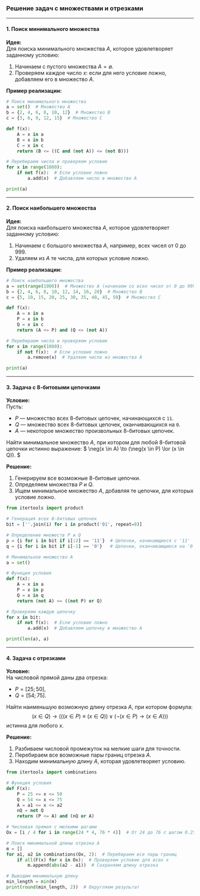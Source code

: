 ### Решение задач с множествами и отрезками

---

#### 1. **Поиск минимального множества**

**Идея:**  
Для поиска минимального множества $A$, которое удовлетворяет заданному условию:
1. Начинаем с пустого множества $A = \emptyset$.
2. Проверяем каждое число $x$: если для него условие ложно, добавляем его в множество $A$.

**Пример реализации:**
```python
# Поиск минимального множества
a = set()  # Множество A
b = {2, 4, 6, 8, 10, 12}  # Множество B
c = {3, 6, 9, 12, 15}  # Множество C

def f(x):
    A = x in a
    B = x in b
    C = x in c
    return (B <= ((C and (not A)) <= (not B)))

# Перебираем числа и проверяем условие
for x in range(1000):
    if not f(x):  # Если условие ложно
        a.add(x)  # Добавляем число в множество A

print(a)
```

---

#### 2. **Поиск наибольшего множества**

**Идея:**  
Для поиска наибольшего множества $A$, которое удовлетворяет заданному условию:
1. Начинаем с большого множества $A$, например, всех чисел от 0 до 999.
2. Удаляем из $A$ те числа, для которых условие ложно.

**Пример реализации:**
```python
# Поиск наибольшего множества
a = set(range(1000))  # Множество A (начинаем со всех чисел от 0 до 999)
b = {2, 4, 6, 8, 10, 12, 14, 16, 20}  # Множество B
c = {5, 10, 15, 20, 25, 30, 35, 40, 45, 50}  # Множество C

def f(x):
    A = x in a
    P = x in b
    Q = x in c
    return (A <= P) and (Q <= (not A))

# Перебираем числа и проверяем условие
for x in range(1000):
    if not f(x):  # Если условие ложно
        a.remove(x)  # Удаляем число из множества A

print(a)
```

---

#### 3. **Задача с 8-битовыми цепочками**

**Условие:**  
Пусть:
- $P$ — множество всех 8-битовых цепочек, начинающихся с `11`.
- $Q$ — множество всех 8-битовых цепочек, оканчивающихся на `0`.
- $A$ — некоторое множество произвольных 8-битовых цепочек.

Найти минимальное множество $A$, при котором для любой 8-битовой цепочки истинно выражение:
$ 
\neg(x \in A) \to (\neg(x \in P) \lor (x \in Q)). 
$ 

**Решение:**
1. Генерируем все возможные 8-битовые цепочки.
2. Определяем множества $P$ и $Q$.
3. Ищем минимальное множество $A$, добавляя те цепочки, для которых условие ложно.
```python
from itertools import product

# Генерация всех 8-битовых цепочек
bit = [''.join(i) for i in product('01', repeat=8)]

# Определение множеств P и Q
p = {i for i in bit if i[:2] == '11'}  # Цепочки, начинающиеся с '11'
q = {i for i in bit if i[-1] == '0'}   # Цепочки, оканчивающиеся на '0'

# Минимальное множество A
a = set()

# Функция условия
def f(x):
    A = x in a
    P = x in p
    Q = x in q
    return (not A) <= ((not P) or Q)

# Проверяем каждую цепочку
for x in bit:
    if not f(x):  # Если условие ложно
        a.add(x)  # Добавляем цепочку в множество A

print(len(a), a)
```

---

#### 4. **Задача с отрезками**

**Условие:**  
На числовой прямой даны два отрезка:
- $P = [25; 50]$,
- $Q = [54; 75]$.

Найти наименьшую возможную длину отрезка $A$, при котором формула:
$$
(x \in Q) \to (((x \in P) \equiv (x \in Q)) \lor (\neg(x \in P) \to (x \in A)))
$$
истинна для любого $x$.

**Решение:**
1. Разбиваем числовой промежуток на мелкие шаги для точности.
2. Перебираем все возможные пары границ отрезка $A$.
3. Находим минимальную длину $A$, которая удовлетворяет условию.
```python
from itertools import combinations

# Функция условия
def F(x):
    P = 25 <= x <= 50
    Q = 54 <= x <= 75
    A = a1 <= x <= a2
    nQ = not Q
    return (P <= A) and (nQ or A)

# Числовая прямая с мелкими шагами
Ox = [i / 4 for i in range(24 * 4, 76 * 4)]  # От 24 до 76 с шагом 0.25

# Поиск минимальной длины отрезка A
m = []
for a1, a2 in combinations(Ox, 2):  # Перебираем все пары границ
    if all(F(x) for x in Ox):  # Проверяем условие для всех x
        m.append(abs(a2 - a1))  # Сохраняем длину отрезка

# Выводим минимальную длину
min_length = min(m)
print(round(min_length, 2))  # Округляем результат
```
